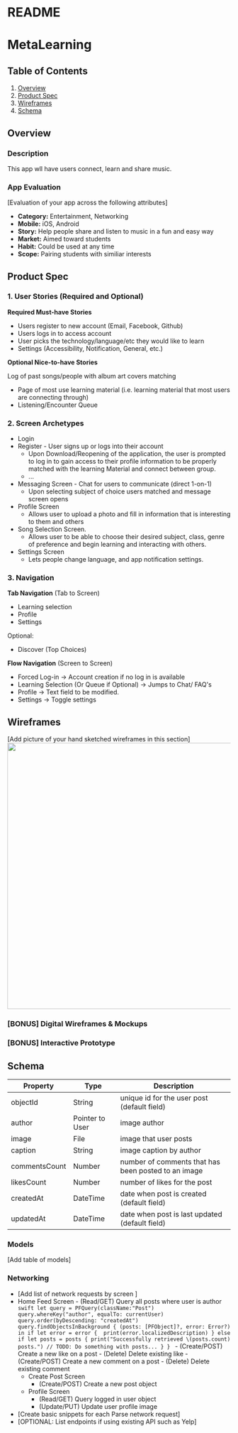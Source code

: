 README
===

# MetaLearning

## Table of Contents
1. [Overview](#Overview)
1. [Product Spec](#Product-Spec)
1. [Wireframes](#Wireframes)
2. [Schema](#Schema)

## Overview
### Description
This app wll have users connect, learn and share music.

### App Evaluation
[Evaluation of your app across the following attributes]
- **Category:** Entertainment, Networking
- **Mobile:** iOS, Android
- **Story:** Help people share and listen to music in a fun and easy way
- **Market:** Aimed toward students
- **Habit:** Could be used at any time
- **Scope:** Pairing students with similiar interests

## Product Spec

### 1. User Stories (Required and Optional)

**Required Must-have Stories**

* Users register to new account (Email, Facebook, Github)
* Users logs in to access account
* User picks the technology/language/etc they would like to learn
* Settings (Accessibility, Notification, General, etc.)

**Optional Nice-to-have Stories**

Log of past songs/people with album art covers matching
* Page of most use learning material (i.e. learning material that most users are connecting through)
* Listening/Encounter Queue


### 2. Screen Archetypes
* Login 
* Register - User signs up or logs into their account
   * Upon Download/Reopening of the application, the user is prompted to log in to gain access to their profile information to be properly matched with the learning Material and connect between group. 
   * ...
* Messaging Screen - Chat for users to communicate (direct 1-on-1)
   * Upon selecting subject of choice users matched and message screen opens
* Profile Screen 
   * Allows user to upload a photo and fill in information that is interesting to them and others
* Song Selection Screen.
   * Allows user to be able to choose their desired subject, class, genre of preference and begin learning and interacting with others.
* Settings Screen
   * Lets people change language, and app notification settings.

### 3. Navigation

**Tab Navigation** (Tab to Screen)

* Learning selection
* Profile
* Settings

Optional:
* Discover (Top Choices)

**Flow Navigation** (Screen to Screen)

* Forced Log-in -> Account creation if no log in is available
* Learning Selection (Or Queue if Optional) -> Jumps to Chat/ FAQ's
* Profile -> Text field to be modified. 
* Settings -> Toggle settings

## Wireframes
[Add picture of your hand sketched wireframes in this section]
<img src="http://g.recordit.co/uWXuIosXgV.gif" width=600>

### [BONUS] Digital Wireframes & Mockups

### [BONUS] Interactive Prototype

## Schema 

   | Property      | Type     | Description |
   | ------------- | -------- | ------------|
   | objectId      | String   | unique id for the user post (default field) |
   | author        | Pointer to User| image author |
   | image         | File     | image that user posts |
   | caption       | String   | image caption by author |
   | commentsCount | Number   | number of comments that has been posted to an image |
   | likesCount    | Number   | number of likes for the post |
   | createdAt     | DateTime | date when post is created (default field) |
   | updatedAt     | DateTime | date when post is last updated (default field) |
### Models
[Add table of models]
### Networking
- [Add list of network requests by screen ]
- Home Feed Screen
      - (Read/GET) Query all posts where user is author
         ```swift
         let query = PFQuery(className:"Post")
         query.whereKey("author", equalTo: currentUser)
         query.order(byDescending: "createdAt")
         query.findObjectsInBackground { (posts: [PFObject]?, error: Error?) in
            if let error = error { 
               print(error.localizedDescription)
            } else if let posts = posts {
               print("Successfully retrieved \(posts.count) posts.")
           // TODO: Do something with posts...
            }
         }
         ```
      - (Create/POST) Create a new like on a post
      - (Delete) Delete existing like
      - (Create/POST) Create a new comment on a post
      - (Delete) Delete existing comment
   - Create Post Screen
      - (Create/POST) Create a new post object
   - Profile Screen
      - (Read/GET) Query logged in user object
      - (Update/PUT) Update user profile image
- [Create basic snippets for each Parse network request]
- [OPTIONAL: List endpoints if using existing API such as Yelp]

